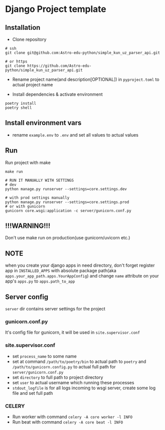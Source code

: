 # Django Project template


## Installation

* Clone repository
```shell
# ssh
git clone git@github.com:Astro-edu-python/simple_kun_uz_parser_api.git

# or https
git clone https://github.com/Astro-edu-python/simple_kun_uz_parser_api.git
```

* Rename project name(and description[OPTIONAL]) in `pyproject.toml` to actual project name

* Install dependencies & activate environment
```shell
poetry install
poetry shell
```

## Install environment vars
* rename `example.env` to `.env` and set all values to actual values

## Run
Run project with make
```shell
make run

# RUN IT MANUALLY WITH SETTINGS
# dev
python manage.py runserver --settings=core.settings.dev

# with prod settings manually
python manage.py runserver --settings=core.settings.prod
# or with gunicorn
gunicorn core.wsgi:application -c server/gunicorn.conf.py
```
## !!!WARNING!!!
Don't use make run on production(use gunicorn/uvicorn etc.)

## NOTE
when you create your django apps in need directory, don't  forget register app in `INSTALLED_APPS` 
with absolute package path(aka `apps.your_app_path.apps.YourAppConfig`) and change `name` attribute 
on your app's `apps.py` to `apps.path_to_app`

## Server config
`server` dir contains server settings for the project

### gunicorn.conf.py
It's config file for gunicorn, it will be used in `site.supervisor.conf`

### site.supervisor.conf
* set `process_name` to some name
* set at command `/path/to/poetry/bin` to actual path to `poetry` and `/path/to/gunicorn.config.py` 
  to actual full path for `server/gunicorn.conf.py`
* set `directory` to full path to project directory
* set `user` to actual username which running these processes
* `stdout_logfile` is for all logs incoming to wsgi server, create some log file and set full path 

### CELERY
* Run worker with command `celery -A core worker -l INFO`
* Run beat with command `celery -A core beat -l INFO`
